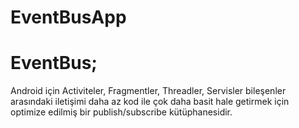 # EventBusApp

# EventBus; 
Android için Activiteler, Fragmentler, Threadler, Servisler bileşenler arasındaki iletişimi 
daha az kod ile çok daha basit hale getirmek için optimize edilmiş bir publish/subscribe kütüphanesidir.
